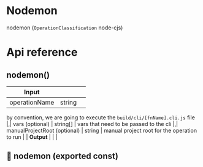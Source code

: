 # Nodemon

nodemon (`OperationClassification` node-cjs)



# Api reference

## nodemon()

| Input      |    |    |
| ---------- | -- | -- |
| operationName | string |  |,| cliFunctionName | string | name of the function that you want to run the cli from

by convention, we are going to execute the `build/cli/[fnName].cli.js` file |,| vars (optional) | string[] | vars that need to be passed to the cli |,| manualProjectRoot (optional) | string | manual project root for the operation to run |
| **Output** |    |    |



## 📄 nodemon (exported const)

